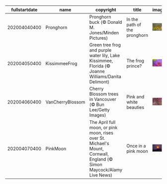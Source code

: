 |fullstartdate|name|copyright|title|image|
|--|--|--|--|--|
202004040400|Pronghorn|Pronghorn buck (© Donald M. Jones/Minden Pictures)|In the path of the pronghorn|![](/en-CA/2020/04/202004040400Pronghorn.jpg)|
202004050400|KissimmeeFrog|Green tree frog and purple water lily, Lake Kissimmee, Florida (© Joanne Williams/Danita Delimont)|The frog prince?|![](/en-CA/2020/04/202004050400KissimmeeFrog.jpg)|
202004060400|VanCherryBlossom|Cherry Blossom trees in Vancouver (© Bun Lee/Getty Images)|Pink and white beauties|![](/en-CA/2020/04/202004060400VanCherryBlossom.jpg)|
202004070400|PinkMoon|The April full moon, or pink moon, rises over St. Michael's Mount, Cornwall, England (© Simon Maycock/Alamy Live News)|Once in a pink moon|![](/en-CA/2020/04/202004070400PinkMoon.jpg)|
